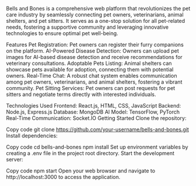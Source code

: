 Bells and Bones is a comprehensive web platform that revolutionizes the pet care industry by seamlessly connecting pet owners, veterinarians, animal shelters, and pet sitters. It serves as a one-stop solution for all pet-related needs, fostering a supportive community and leveraging innovative technologies to ensure optimal pet well-being.

Features
Pet Registration: Pet owners can register their furry companions on the platform.
AI-Powered Disease Detection: Owners can upload pet images for AI-based disease detection and receive recommendations for veterinary consultations.
Adoptable Pets Listing: Animal shelters can showcase pets available for adoption, connecting them with potential owners.
Real-Time Chat: A robust chat system enables communication among pet owners, veterinarians, and animal shelters, fostering a vibrant community.
Pet Sitting Services: Pet owners can post requests for pet sitters and negotiate terms directly with interested individuals.

Technologies Used
Frontend: React.js, HTML, CSS, JavaScript
Backend: Node.js, Express.js
Database: MongoDB
AI Model: TensorFlow, PyTorch
Real-Time Communication: Socket.IO
Getting Started
Clone the repository:

Copy code
git clone https://github.com/your-username/bells-and-bones.git
Install dependencies:

Copy code
cd bells-and-bones
npm install
Set up environment variables by creating a .env file in the project root directory.
Start the development server:

Copy code
npm start
Open your web browser and navigate to http://localhost:3000 to access the application.
